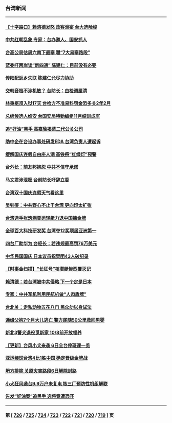 ### 台湾新闻
---
#### [【十字路口】赖清德发怒 政客泄密 台大选险峻](../../pages/ncid1349361/n14089710.md) 
#### [中共红朝乱象 专家：台办邀人、国安抓人](../../pages/ncid1349361/n14089544.md) 
#### [台高公局估周六南下最塞 曝“7大易塞路段”](../../pages/ncid1349361/n14089716.md) 
#### [蓝委吁两岸谈“新四通” 陈建仁：目前没有必要](../../pages/ncid1349361/n14089688.md) 
#### [传陆配返乡失联 陈建仁允尽力协助](../../pages/ncid1349361/n14089640.md) 
#### [交韩音档不涉机敏？ 台防长：由检调厘清](../../pages/ncid1349361/n14089663.md) 
#### [林秉枢须入狱17天 台检方不准易科罚金恐多关2年2月](../../pages/ncid1349361/n14089667.md) 
#### [总统候选人维安 台国安局特勤编组11月结训成军](../../pages/ncid1349361/n14089666.md) 
#### [追“好油”黑手 高嘉瑜揭蓝二代公关公司](../../pages/ncid1349361/n14089669.md) 
#### [助中企在台设办事处研发EDA 台湾负责人遭起诉](../../pages/ncid1349361/n14089670.md) 
#### [缓解国庆连假自由座人潮 高铁祭“红绿灯”预警](../../pages/ncid1349361/n14089653.md) 
#### [台外长：前友邦抱怨 中共不信守承诺](../../pages/ncid1349361/n14089604.md) 
#### [马文君涉泄密 台前防长吁辞立委](../../pages/ncid1349361/n14089629.md) 
#### [台湾双十国庆连假天气看这里](../../pages/ncid1349361/n14089646.md) 
#### [吴钊燮：中共野心不止于台湾 更向印太扩张](../../pages/ncid1349361/n14089418.md) 
#### [台湾选手张筑涵亚运轻艇力退中国摘金牌](../../pages/ncid1349361/n14089543.md) 
#### [全球百大科技研发奖 台湾夺12奖项居亚洲第一](../../pages/ncid1349361/n14089519.md) 
#### [四台厂助华为 台经长：若违规最高罚76万美元](../../pages/ncid1349361/n14089307.md) 
#### [中华民国国庆 日本议员祝贺团43人破纪录](../../pages/ncid1349361/n14088666.md) 
#### [【时事金扫描】“长征号”核潜艇惨烈覆灭记](../../pages/ncid1349361/n14089158.md) 
#### [赖清德：若台湾被中共侵略 下一个定是日本](../../pages/ncid1349361/n14089200.md) 
#### [专家：中共军机利用民航机做“人肉盾牌”](../../pages/ncid1349361/n14089230.md) 
#### [台北关：走私动物五花八门 民众勿以身试法](../../pages/ncid1349361/n14089021.md) 
#### [通缉父抱7个月大儿逃亡 警方尾随50公里救回男婴](../../pages/ncid1349361/n14089016.md) 
#### [新北3警犬退役觅新家 10/8前开放领养](../../pages/ncid1349361/n14088980.md) 
#### [【更新】台风小犬来袭 6日全台停班课一览](../../pages/ncid1349361/n14088878.md) 
#### [亚运棒球台湾4比1胜中国 确定晋级金牌战](../../pages/ncid1349361/n14088877.md) 
#### [坍方排除 关原灾害路段6日解除封路](../../pages/ncid1349361/n14088867.md) 
#### [小犬狂风袭台9.9万户未复电 核三厂预防性机组解联](../../pages/ncid1349361/n14088866.md) 
#### [告发“好油案”追黑手 选将竟遭恐吓](../../pages/ncid1349361/n14088868.md) 

---
#### 第 [ [726](./726.md) / [725](./725.md) / [724](./724.md) / [723](./723.md) / [722](./722.md) / [721](./721.md) / [720](./720.md) / [719](./719.md) ] 页

